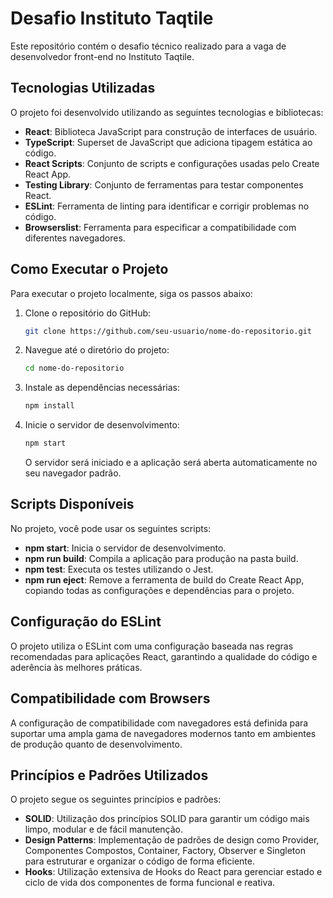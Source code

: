 ﻿# Desafio Instituto Taqtile

Este repositório contém o desafio técnico realizado para a vaga de desenvolvedor front-end no Instituto Taqtile.

## Tecnologias Utilizadas

O projeto foi desenvolvido utilizando as seguintes tecnologias e bibliotecas:

- **React**: Biblioteca JavaScript para construção de interfaces de usuário.
- **TypeScript**: Superset de JavaScript que adiciona tipagem estática ao código.
- **React Scripts**: Conjunto de scripts e configurações usadas pelo Create React App.
- **Testing Library**: Conjunto de ferramentas para testar componentes React.
- **ESLint**: Ferramenta de linting para identificar e corrigir problemas no código.
- **Browserslist**: Ferramenta para especificar a compatibilidade com diferentes navegadores.

## Como Executar o Projeto

Para executar o projeto localmente, siga os passos abaixo:

1. Clone o repositório do GitHub:

   ```bash
   git clone https://github.com/seu-usuario/nome-do-repositorio.git
   ```

2. Navegue até o diretório do projeto:

   ```bash
   cd nome-do-repositorio
   ```

3. Instale as dependências necessárias:

   ```bash
   npm install
   ```

4. Inicie o servidor de desenvolvimento:

   ```bash
   npm start
   ```

   O servidor será iniciado e a aplicação será aberta automaticamente no seu navegador padrão.

## Scripts Disponíveis

No projeto, você pode usar os seguintes scripts:

- **npm start**: Inicia o servidor de desenvolvimento.
- **npm run build**: Compila a aplicação para produção na pasta build.
- **npm test**: Executa os testes utilizando o Jest.
- **npm run eject**: Remove a ferramenta de build do Create React App, copiando todas as configurações e dependências para o projeto.

## Configuração do ESLint

O projeto utiliza o ESLint com uma configuração baseada nas regras recomendadas para aplicações React, garantindo a qualidade do código e aderência às melhores práticas.

## Compatibilidade com Browsers

A configuração de compatibilidade com navegadores está definida para suportar uma ampla gama de navegadores modernos tanto em ambientes de produção quanto de desenvolvimento.

## Princípios e Padrões Utilizados

O projeto segue os seguintes princípios e padrões:

- **SOLID**: Utilização dos princípios SOLID para garantir um código mais limpo, modular e de fácil manutenção.
- **Design Patterns**: Implementação de padrões de design como Provider, Componentes Compostos, Container, Factory, Observer e Singleton para estruturar e organizar o código de forma eficiente.
- **Hooks**: Utilização extensiva de Hooks do React para gerenciar estado e ciclo de vida dos componentes de forma funcional e reativa.

